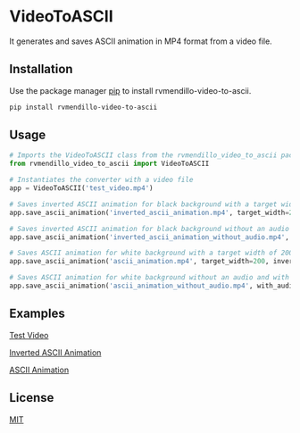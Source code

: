 # VideoToASCII

It generates and saves ASCII animation in MP4 format from a video file.

## Installation

Use the package manager [pip][pip-url] to install rvmendillo-video-to-ascii.

```bash
pip install rvmendillo-video-to-ascii
```

## Usage

```python
# Imports the VideoToASCII class from the rvmendillo_video_to_ascii package
from rvmendillo_video_to_ascii import VideoToASCII

# Instantiates the converter with a video file
app = VideoToASCII('test_video.mp4')

# Saves inverted ASCII animation for black background with a target width of 200 pixels in an MP4 file
app.save_ascii_animation('inverted_ascii_animation.mp4', target_width=200)

# Saves inverted ASCII animation for black background without an audio and with a target width of 200 pixels in an MP4 file
app.save_ascii_animation('inverted_ascii_animation_without_audio.mp4', with_audio=False, target_width=200)

# Saves ASCII animation for white background with a target width of 200 pixels in an MP4 file
app.save_ascii_animation('ascii_animation.mp4', target_width=200, inverted=False)

# Saves ASCII animation for white background without an audio and with a target width of 200 pixels in an MP4 file
app.save_ascii_animation('ascii_animation_without_audio.mp4', with_audio=False, target_width=200, inverted=False)
```

## Examples

[Test Video][test-video]

[Inverted ASCII Animation][inverted-ascii-animation]

[ASCII Animation][ascii-animation]

## License

[MIT][mit-license]

[pip-url]: https://pip.pypa.io/en/stable/
[mit-license]: https://choosealicense.com/licenses/mit/
[test-video]: https://youtu.be/4iQJVxaGvmc
[inverted-ascii-animation]: https://youtu.be/yewbheqHfzU
[ascii-animation]: https://youtu.be/o1Cs1n8Xim0
